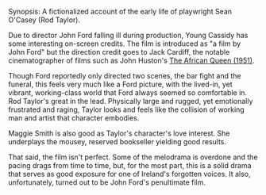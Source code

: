 Synopsis: A fictionalized account of the early life of playwright Sean O'Casey (Rod Taylor).

Due to director John Ford falling ill during production, Young Cassidy has some interesting on-screen credits. The film is introduced as "a film by John Ford" but the direction credit goes to Jack Cardiff, the notable cinematographer of films such as John Huston's <a href="/browse/reviews/the-african-queen-1951/">The African Queen (1951)</a>.  

Though Ford reportedly only directed two scenes, the bar fight and the funeral, this feels very much like a Ford picture, with the lived-in, yet vibrant, working-class world that Ford always seemed so comfortable in. Rod Taylor's great in the lead. Physically large and rugged, yet emotionally frustrated and raging, Taylor looks and feels like the collision of working man and artist that character embodies. 

Maggie Smith is also good as Taylor's character's love interest. She underplays the mousey, reserved bookseller yielding good results.

That said, the film isn't perfect. Some of the melodrama is overdone and the pacing drags from time to time, but, for the most part, this is a solid drama that serves as good exposure for one of Ireland's forgotten voices. It also, unfortunately, turned out to be John Ford's penultimate film.
